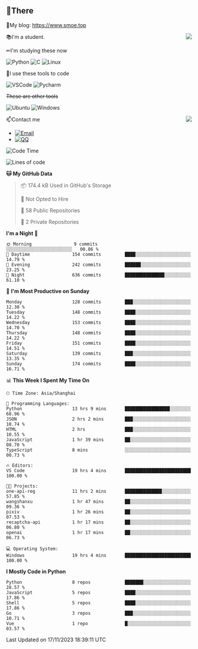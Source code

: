 
## 👏There

📰My blog: https://www.smoe.top

<img align="right" src="https://github-readme-stats.vercel.app/api/top-langs/?username=AkashiCoin"/>


📚I'm a student.

✏I'm studying these now

![Python](https://img.shields.io/badge/-Python-blue?style=flat-square&logo=Python&logoColor=fff)
![C](https://img.shields.io/badge/-C-585858?style=flat-square&logo=C&logoColor=fff)
![Linux](https://img.shields.io/badge/-Linux-black?style=flat-square&logo=Linux&logoColor=fff)

🔨I use these tools to code

![VSCode](https://img.shields.io/badge/-VSCode-blue?style=flat-square&logo=visualstudiocode&logoColor=fff)
![Pycharm](https://img.shields.io/badge/-Pycharm-green?style=flat-square&logo=pycharm&logoColor=fff)

 ~~These are other tools~~

![Ubuntu](https://img.shields.io/badge/-Ubuntu-orange?style=flat-square&logo=Ubuntu&logoColor=fff)
![Windows](https://img.shields.io/badge/-Windows-blue?style=flat-square&logo=Windows&logoColor=fff)

<img align="right" src="https://github-readme-stats.vercel.app/api?username=AkashiCoin" />


📫Contact me

* [![Email](https://img.shields.io/badge/Email-l1040186796@gmail.com-1?style=social&logoColor=fff)](mailto:l1040186796@gmail.com)
* [![QQ](https://img.shields.io/badge/QQ-1040186796-1?style=social&logoColor=fff)](tencent://AddContact/?fromId=45&fromSubId=1&subcmd=all&uin=1040186796&website=www.oicqzone.com)

<!--START_SECTION:waka-->
![Code Time](http://img.shields.io/badge/Code%20Time-999%20hrs%2042%20mins-blue)

![Lines of code](https://img.shields.io/badge/From%20Hello%20World%20I%27ve%20Written-255.5%20thousand%20lines%20of%20code-blue)

**🐱 My GitHub Data** 

> 📦 174.4 kB Used in GitHub's Storage 
 > 
> 🚫 Not Opted to Hire
 > 
> 📜 58 Public Repositories 
 > 
> 🔑 2 Private Repositories 
 > 
**I'm a Night 🦉** 

```text
🌞 Morning                9 commits           ░░░░░░░░░░░░░░░░░░░░░░░░░   00.86 % 
🌆 Daytime                154 commits         ████░░░░░░░░░░░░░░░░░░░░░   14.79 % 
🌃 Evening                242 commits         ██████░░░░░░░░░░░░░░░░░░░   23.25 % 
🌙 Night                  636 commits         ███████████████░░░░░░░░░░   61.10 % 
```
📅 **I'm Most Productive on Sunday** 

```text
Monday                   128 commits         ███░░░░░░░░░░░░░░░░░░░░░░   12.30 % 
Tuesday                  148 commits         ████░░░░░░░░░░░░░░░░░░░░░   14.22 % 
Wednesday                153 commits         ████░░░░░░░░░░░░░░░░░░░░░   14.70 % 
Thursday                 148 commits         ████░░░░░░░░░░░░░░░░░░░░░   14.22 % 
Friday                   151 commits         ████░░░░░░░░░░░░░░░░░░░░░   14.51 % 
Saturday                 139 commits         ███░░░░░░░░░░░░░░░░░░░░░░   13.35 % 
Sunday                   174 commits         ████░░░░░░░░░░░░░░░░░░░░░   16.71 % 
```


📊 **This Week I Spent My Time On** 

```text
🕑︎ Time Zone: Asia/Shanghai

💬 Programming Languages: 
Python                   13 hrs 9 mins       █████████████████░░░░░░░░   68.96 % 
JSON                     2 hrs 2 mins        ███░░░░░░░░░░░░░░░░░░░░░░   10.74 % 
HTML                     2 hrs               ███░░░░░░░░░░░░░░░░░░░░░░   10.55 % 
JavaScript               1 hr 39 mins        ██░░░░░░░░░░░░░░░░░░░░░░░   08.70 % 
TypeScript               8 mins              ░░░░░░░░░░░░░░░░░░░░░░░░░   00.73 % 

🔥 Editors: 
VS Code                  19 hrs 4 mins       █████████████████████████   100.00 % 

🐱‍💻 Projects: 
one-api-reg              11 hrs 2 mins       ██████████████░░░░░░░░░░░   57.85 % 
wangshanxu               1 hr 47 mins        ██░░░░░░░░░░░░░░░░░░░░░░░   09.36 % 
pixiv                    1 hr 26 mins        ██░░░░░░░░░░░░░░░░░░░░░░░   07.53 % 
recaptcha-api            1 hr 17 mins        ██░░░░░░░░░░░░░░░░░░░░░░░   06.80 % 
openai                   1 hr 17 mins        ██░░░░░░░░░░░░░░░░░░░░░░░   06.73 % 

💻 Operating System: 
Windows                  19 hrs 4 mins       █████████████████████████   100.00 % 
```

**I Mostly Code in Python** 

```text
Python                   8 repos             ███████░░░░░░░░░░░░░░░░░░   28.57 % 
JavaScript               5 repos             ████░░░░░░░░░░░░░░░░░░░░░   17.86 % 
Shell                    5 repos             ████░░░░░░░░░░░░░░░░░░░░░   17.86 % 
Go                       3 repos             ███░░░░░░░░░░░░░░░░░░░░░░   10.71 % 
Vue                      1 repo              █░░░░░░░░░░░░░░░░░░░░░░░░   03.57 % 
```




 Last Updated on 17/11/2023 18:39:11 UTC
<!--END_SECTION:waka-->

